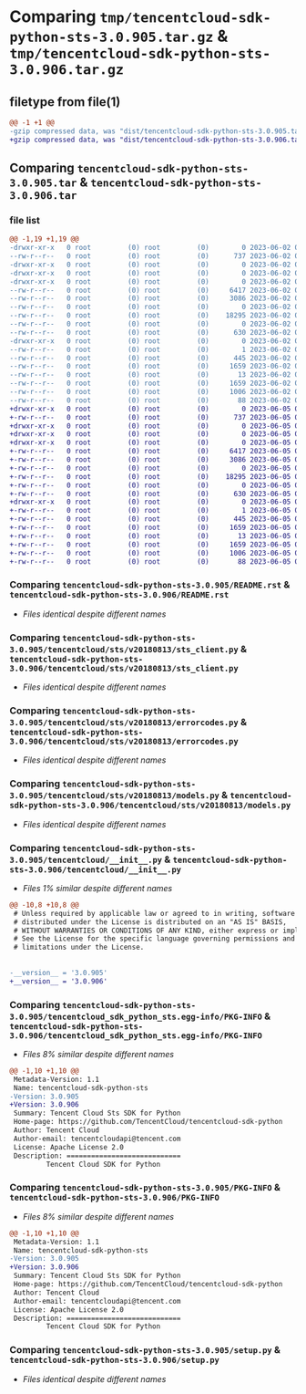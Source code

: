 # Comparing `tmp/tencentcloud-sdk-python-sts-3.0.905.tar.gz` & `tmp/tencentcloud-sdk-python-sts-3.0.906.tar.gz`

## filetype from file(1)

```diff
@@ -1 +1 @@
-gzip compressed data, was "dist/tencentcloud-sdk-python-sts-3.0.905.tar", last modified: Fri Jun  2 00:38:35 2023, max compression
+gzip compressed data, was "dist/tencentcloud-sdk-python-sts-3.0.906.tar", last modified: Mon Jun  5 00:41:56 2023, max compression
```

## Comparing `tencentcloud-sdk-python-sts-3.0.905.tar` & `tencentcloud-sdk-python-sts-3.0.906.tar`

### file list

```diff
@@ -1,19 +1,19 @@
-drwxr-xr-x   0 root         (0) root         (0)        0 2023-06-02 00:38:35.000000 tencentcloud-sdk-python-sts-3.0.905/
--rw-r--r--   0 root         (0) root         (0)      737 2023-06-02 00:38:35.000000 tencentcloud-sdk-python-sts-3.0.905/README.rst
-drwxr-xr-x   0 root         (0) root         (0)        0 2023-06-02 00:38:35.000000 tencentcloud-sdk-python-sts-3.0.905/tencentcloud/
-drwxr-xr-x   0 root         (0) root         (0)        0 2023-06-02 00:38:35.000000 tencentcloud-sdk-python-sts-3.0.905/tencentcloud/sts/
-drwxr-xr-x   0 root         (0) root         (0)        0 2023-06-02 00:38:35.000000 tencentcloud-sdk-python-sts-3.0.905/tencentcloud/sts/v20180813/
--rw-r--r--   0 root         (0) root         (0)     6417 2023-06-02 00:38:35.000000 tencentcloud-sdk-python-sts-3.0.905/tencentcloud/sts/v20180813/sts_client.py
--rw-r--r--   0 root         (0) root         (0)     3086 2023-06-02 00:38:35.000000 tencentcloud-sdk-python-sts-3.0.905/tencentcloud/sts/v20180813/errorcodes.py
--rw-r--r--   0 root         (0) root         (0)        0 2023-06-02 00:38:35.000000 tencentcloud-sdk-python-sts-3.0.905/tencentcloud/sts/v20180813/__init__.py
--rw-r--r--   0 root         (0) root         (0)    18295 2023-06-02 00:38:35.000000 tencentcloud-sdk-python-sts-3.0.905/tencentcloud/sts/v20180813/models.py
--rw-r--r--   0 root         (0) root         (0)        0 2023-06-02 00:38:35.000000 tencentcloud-sdk-python-sts-3.0.905/tencentcloud/sts/__init__.py
--rw-r--r--   0 root         (0) root         (0)      630 2023-06-02 00:38:35.000000 tencentcloud-sdk-python-sts-3.0.905/tencentcloud/__init__.py
-drwxr-xr-x   0 root         (0) root         (0)        0 2023-06-02 00:38:35.000000 tencentcloud-sdk-python-sts-3.0.905/tencentcloud_sdk_python_sts.egg-info/
--rw-r--r--   0 root         (0) root         (0)        1 2023-06-02 00:38:35.000000 tencentcloud-sdk-python-sts-3.0.905/tencentcloud_sdk_python_sts.egg-info/dependency_links.txt
--rw-r--r--   0 root         (0) root         (0)      445 2023-06-02 00:38:35.000000 tencentcloud-sdk-python-sts-3.0.905/tencentcloud_sdk_python_sts.egg-info/SOURCES.txt
--rw-r--r--   0 root         (0) root         (0)     1659 2023-06-02 00:38:35.000000 tencentcloud-sdk-python-sts-3.0.905/tencentcloud_sdk_python_sts.egg-info/PKG-INFO
--rw-r--r--   0 root         (0) root         (0)       13 2023-06-02 00:38:35.000000 tencentcloud-sdk-python-sts-3.0.905/tencentcloud_sdk_python_sts.egg-info/top_level.txt
--rw-r--r--   0 root         (0) root         (0)     1659 2023-06-02 00:38:35.000000 tencentcloud-sdk-python-sts-3.0.905/PKG-INFO
--rw-r--r--   0 root         (0) root         (0)     1006 2023-06-02 00:38:35.000000 tencentcloud-sdk-python-sts-3.0.905/setup.py
--rw-r--r--   0 root         (0) root         (0)       88 2023-06-02 00:38:35.000000 tencentcloud-sdk-python-sts-3.0.905/setup.cfg
+drwxr-xr-x   0 root         (0) root         (0)        0 2023-06-05 00:41:56.000000 tencentcloud-sdk-python-sts-3.0.906/
+-rw-r--r--   0 root         (0) root         (0)      737 2023-06-05 00:41:56.000000 tencentcloud-sdk-python-sts-3.0.906/README.rst
+drwxr-xr-x   0 root         (0) root         (0)        0 2023-06-05 00:41:56.000000 tencentcloud-sdk-python-sts-3.0.906/tencentcloud/
+drwxr-xr-x   0 root         (0) root         (0)        0 2023-06-05 00:41:56.000000 tencentcloud-sdk-python-sts-3.0.906/tencentcloud/sts/
+drwxr-xr-x   0 root         (0) root         (0)        0 2023-06-05 00:41:56.000000 tencentcloud-sdk-python-sts-3.0.906/tencentcloud/sts/v20180813/
+-rw-r--r--   0 root         (0) root         (0)     6417 2023-06-05 00:41:56.000000 tencentcloud-sdk-python-sts-3.0.906/tencentcloud/sts/v20180813/sts_client.py
+-rw-r--r--   0 root         (0) root         (0)     3086 2023-06-05 00:41:56.000000 tencentcloud-sdk-python-sts-3.0.906/tencentcloud/sts/v20180813/errorcodes.py
+-rw-r--r--   0 root         (0) root         (0)        0 2023-06-05 00:41:56.000000 tencentcloud-sdk-python-sts-3.0.906/tencentcloud/sts/v20180813/__init__.py
+-rw-r--r--   0 root         (0) root         (0)    18295 2023-06-05 00:41:56.000000 tencentcloud-sdk-python-sts-3.0.906/tencentcloud/sts/v20180813/models.py
+-rw-r--r--   0 root         (0) root         (0)        0 2023-06-05 00:41:56.000000 tencentcloud-sdk-python-sts-3.0.906/tencentcloud/sts/__init__.py
+-rw-r--r--   0 root         (0) root         (0)      630 2023-06-05 00:41:56.000000 tencentcloud-sdk-python-sts-3.0.906/tencentcloud/__init__.py
+drwxr-xr-x   0 root         (0) root         (0)        0 2023-06-05 00:41:56.000000 tencentcloud-sdk-python-sts-3.0.906/tencentcloud_sdk_python_sts.egg-info/
+-rw-r--r--   0 root         (0) root         (0)        1 2023-06-05 00:41:56.000000 tencentcloud-sdk-python-sts-3.0.906/tencentcloud_sdk_python_sts.egg-info/dependency_links.txt
+-rw-r--r--   0 root         (0) root         (0)      445 2023-06-05 00:41:56.000000 tencentcloud-sdk-python-sts-3.0.906/tencentcloud_sdk_python_sts.egg-info/SOURCES.txt
+-rw-r--r--   0 root         (0) root         (0)     1659 2023-06-05 00:41:56.000000 tencentcloud-sdk-python-sts-3.0.906/tencentcloud_sdk_python_sts.egg-info/PKG-INFO
+-rw-r--r--   0 root         (0) root         (0)       13 2023-06-05 00:41:56.000000 tencentcloud-sdk-python-sts-3.0.906/tencentcloud_sdk_python_sts.egg-info/top_level.txt
+-rw-r--r--   0 root         (0) root         (0)     1659 2023-06-05 00:41:56.000000 tencentcloud-sdk-python-sts-3.0.906/PKG-INFO
+-rw-r--r--   0 root         (0) root         (0)     1006 2023-06-05 00:41:56.000000 tencentcloud-sdk-python-sts-3.0.906/setup.py
+-rw-r--r--   0 root         (0) root         (0)       88 2023-06-05 00:41:56.000000 tencentcloud-sdk-python-sts-3.0.906/setup.cfg
```

### Comparing `tencentcloud-sdk-python-sts-3.0.905/README.rst` & `tencentcloud-sdk-python-sts-3.0.906/README.rst`

 * *Files identical despite different names*

### Comparing `tencentcloud-sdk-python-sts-3.0.905/tencentcloud/sts/v20180813/sts_client.py` & `tencentcloud-sdk-python-sts-3.0.906/tencentcloud/sts/v20180813/sts_client.py`

 * *Files identical despite different names*

### Comparing `tencentcloud-sdk-python-sts-3.0.905/tencentcloud/sts/v20180813/errorcodes.py` & `tencentcloud-sdk-python-sts-3.0.906/tencentcloud/sts/v20180813/errorcodes.py`

 * *Files identical despite different names*

### Comparing `tencentcloud-sdk-python-sts-3.0.905/tencentcloud/sts/v20180813/models.py` & `tencentcloud-sdk-python-sts-3.0.906/tencentcloud/sts/v20180813/models.py`

 * *Files identical despite different names*

### Comparing `tencentcloud-sdk-python-sts-3.0.905/tencentcloud/__init__.py` & `tencentcloud-sdk-python-sts-3.0.906/tencentcloud/__init__.py`

 * *Files 1% similar despite different names*

```diff
@@ -10,8 +10,8 @@
 # Unless required by applicable law or agreed to in writing, software
 # distributed under the License is distributed on an "AS IS" BASIS,
 # WITHOUT WARRANTIES OR CONDITIONS OF ANY KIND, either express or implied.
 # See the License for the specific language governing permissions and
 # limitations under the License.
 
 
-__version__ = '3.0.905'
+__version__ = '3.0.906'
```

### Comparing `tencentcloud-sdk-python-sts-3.0.905/tencentcloud_sdk_python_sts.egg-info/PKG-INFO` & `tencentcloud-sdk-python-sts-3.0.906/tencentcloud_sdk_python_sts.egg-info/PKG-INFO`

 * *Files 8% similar despite different names*

```diff
@@ -1,10 +1,10 @@
 Metadata-Version: 1.1
 Name: tencentcloud-sdk-python-sts
-Version: 3.0.905
+Version: 3.0.906
 Summary: Tencent Cloud Sts SDK for Python
 Home-page: https://github.com/TencentCloud/tencentcloud-sdk-python
 Author: Tencent Cloud
 Author-email: tencentcloudapi@tencent.com
 License: Apache License 2.0
 Description: ============================
         Tencent Cloud SDK for Python
```

### Comparing `tencentcloud-sdk-python-sts-3.0.905/PKG-INFO` & `tencentcloud-sdk-python-sts-3.0.906/PKG-INFO`

 * *Files 8% similar despite different names*

```diff
@@ -1,10 +1,10 @@
 Metadata-Version: 1.1
 Name: tencentcloud-sdk-python-sts
-Version: 3.0.905
+Version: 3.0.906
 Summary: Tencent Cloud Sts SDK for Python
 Home-page: https://github.com/TencentCloud/tencentcloud-sdk-python
 Author: Tencent Cloud
 Author-email: tencentcloudapi@tencent.com
 License: Apache License 2.0
 Description: ============================
         Tencent Cloud SDK for Python
```

### Comparing `tencentcloud-sdk-python-sts-3.0.905/setup.py` & `tencentcloud-sdk-python-sts-3.0.906/setup.py`

 * *Files identical despite different names*

